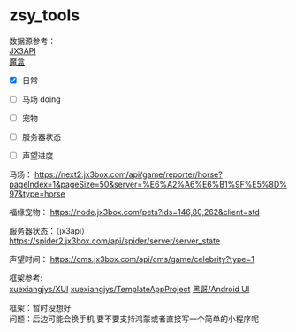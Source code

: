 # zsy_tools
数据源参考：  
[JX3API](https://www.jx3api.com/#/)  
[魔盒](https://www.jx3box.com/index/)
- [X] 日常
- [ ] 马场 doing
- [ ] 宠物
- [ ] 服务器状态
- [ ] 声望进度


马场：
https://next2.jx3box.com/api/game/reporter/horse?pageIndex=1&pageSize=50&server=%E6%A2%A6%E6%B1%9F%E5%8D%97&type=horse

福缘宠物：
https://node.jx3box.com/pets?ids=146,80,262&client=std

服务器状态：（jx3api）
https://spider2.jx3box.com/api/spider/server/server_state

声望时间：
https://cms.jx3box.com/api/cms/game/celebrity?type=1

框架参考:  
[xuexiangjys/XUI](https://gitee.com/xuexiangjys/XUI?_from=gitee_search)
[xuexiangjys/TemplateAppProject](https://github.com/xuexiangjys/TemplateAppProject)
[黑哥/Android UI](https://gitee.com/bob4j/Android-UI?_from=gitee_search)

框架：暂时没想好  
问题：后边可能会换手机 要不要支持鸿蒙或者直接写一个简单的小程序呢

